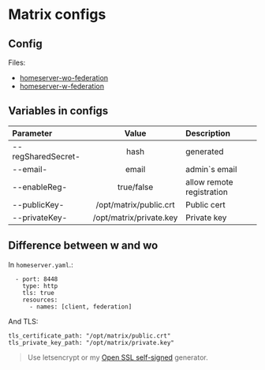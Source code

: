 # Matrix configs

## Config

Files:

- [homeserver-wo-federation](https://github.com/shatfel/matrix-template/etc/matrix-synapse/homeserver-wo-federation)
- [homeserver-w-federation](https://github.com/shatfel/matrix-template/etc/matrix-synapse/homeserver-w-federation)

## Variables in configs

| Parameter | Value | Description |
|:----------|:-----:|:------------|
| --regSharedSecret- | hash | generated |
| --email- | email | admin`s email |
| --enableReg- | true/false | allow remote registration |
|--publicKey-|/opt/matrix/public.crt|Public cert|
|--privateKey-|/opt/matrix/private.key|Private key|

## Difference between w and wo

In `homeserver.yaml`.:

```
  - port: 8448
    type: http
    tls: true
    resources:
      - names: [client, federation]
```

And TLS:

```
tls_certificate_path: "/opt/matrix/public.crt"
tls_private_key_path: "/opt/matrix/private.key"
```
> Use letsencrypt or my [Open SSL self-signed](https://github.com/shatfel/openssl-self-signed) generator.